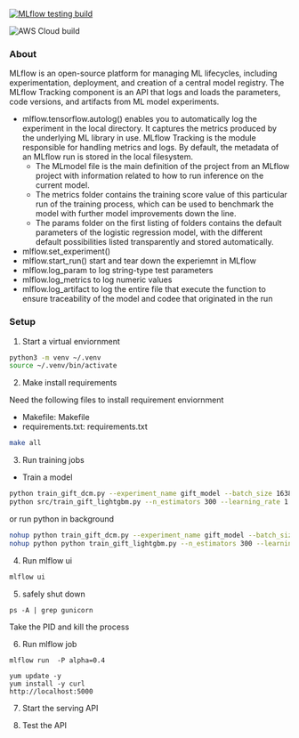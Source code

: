 [![MLflow testing build](https://github.com/tmg-ling/mlflow-tmg-ling/actions/workflows/main.yml/badge.svg)](https://github.com/tmg-ling/mlflow-tmg-ling/actions/workflows/main.yml)

![AWS Cloud build](https://codebuild.us-east-1.amazonaws.com/badges?uuid=eyJlbmNyeXB0ZWREYXRhIjoidkVqS2xWdGpvOHFCZ2hFd3BqalJoQ3gvT21GUXg1YjNxd0FFRFhyRStnSkVIT3dhNmloNksxVlNXTnBOSm8zVFQxdFFzbGNVSVZ2cHBVT3ZVb2tBOFlrPSIsIml2UGFyYW1ldGVyU3BlYyI6IjdhRnNJZ1pCN3BRKy92b0wiLCJtYXRlcmlhbFNldFNlcmlhbCI6MX0%3D&branch=main)

### About

MLflow is an open-source platform for managing ML lifecycles, including experimentation, deployment, and creation of a
central model registry. The MLflow Tracking component is an API that logs and loads the parameters, code versions, and
artifacts from ML model experiments.

- mlflow.tensorflow.autolog() enables you to automatically log the experiment in the local directory. It captures the
  metrics produced by the underlying ML library in use. MLflow Tracking is the module responsible for handling metrics
  and logs. By default, the metadata of an MLflow run is stored in the local filesystem.
    - The MLmodel file is the main definition of the project from an MLflow project with information related to how to
      run inference on the current model.
    - The metrics folder contains the training score value of this particular run of the training process, which can be
      used to benchmark the model with further model improvements down the line.
    - The params folder on the first listing of folders contains the default parameters of the logistic regression
      model, with the different default possibilities listed transparently and stored automatically.
- mlflow.set_experiment()
- mlflow.start_run() start and tear down the experiemnt in MLflow
- mlflow.log_param to log string-type test parameters
- mlflow.log_metrics to log numeric values
- mlflow.log_artifact to log the entire file that execute the function to ensure traceability of the model and codee
  that originated in the run

### Setup

1. Start a virtual enviornment

```bash
python3 -m venv ~/.venv                  
source ~/.venv/bin/activate 
```

2. Make install requirements

Need the following files to install requirement enviornment

- Makefile: Makefile
- requirements.txt: requirements.txt

```bash
make all
```

3. Run training jobs

- Train a model 
```bash
python train_gift_dcm.py --experiment_name gift_model --batch_size 16384 --learning_rate 0.05
python src/train_gift_lightgbm.py --n_estimators 300 --learning_rate 1
```

or run python in background

```bash
nohup python train_gift_dcm.py --experiment_name gift_model --batch_size 16384 --learning_rate 0.1 > nohup.out 2>&1 &
nohup python python train_gift_lightgbm.py --n_estimators 300 --learning_rate 1 > nohup.out 2>&1 &
```

4. Run mlflow ui

```bash
mlflow ui
```

5. safely shut down
```
ps -A | grep gunicorn
```
Take the PID and kill the process

6. Run mlflow job

```
mlflow run  -P alpha=0.4
```

```
yum update -y
yum install -y curl
http://localhost:5000
```

7. Start the serving API

8. Test the API
